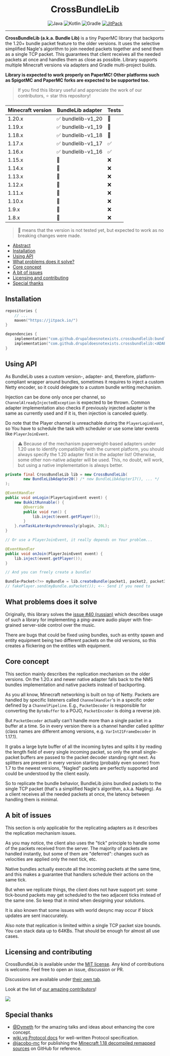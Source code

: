 <!--suppress ALL -->
<div align="center">
    <h1 id="crossbundlelib">CrossBundleLib</h1>
    <img src="https://img.shields.io/badge/Java-ED8B00?style=for-the-badge&logo=openjdk&logoColor=white" alt="Java" />
    <img src="https://img.shields.io/badge/Kotlin-B026EB?&style=for-the-badge&logo=kotlin&logoColor=white" alt="Kotlin" />
    <img src="https://img.shields.io/badge/gradle-salad?style=for-the-badge&logo=gradle" alt="Gradle" />
    <a href="https://jitpack.io/#DrupalDoesNotExists/crossbundlelib">
        <img src="https://img.shields.io/jitpack/version/com.github.DrupalDoesNotExists/crossbundlelib?style=for-the-badge&logo=Jitpack&labelColor=34495e" alt="JitPack">
    </a>
</div>

---

**CrossBundleLib (a.k.a. Bundle Lib)** is a tiny PaperMC library that backports the 1.20+ bundle packet feature to the older
versions. It uses the selective simplified Nagle's algorithm to join needed packets together and send them as a single TCP packet.
This guarantees that client receives all the needed packets at once and handles them as close as possible. Library supports multiple
Minecraft versions via adapters and Gradle multi-project builds.

**Library is expected to work properly on PaperMC! Other platforms such as SpigotMC and PaperMC forks are expected to be supported too.**

> If you find this library useful and appreciate the work of our contributors, :star: star this repository!

| Minecraft version | BundleLib adapter                  | Tests                  |
|-------------------|------------------------------------|------------------------|
| 1.20.x            | :white_check_mark: bundlelib-v1_20 | :large_orange_diamond: |
| 1.19.x            | :white_check_mark: bundlelib-v1_19 | :large_orange_diamond: |
| 1.18.x            | :white_check_mark: bundlelib-v1_18 | :large_orange_diamond: |
| 1.17.x            | :white_check_mark: bundlelib-v1_17 | :white_check_mark:     |
| 1.16.x            | :white_check_mark: bundlelib-v1_16 | :white_check_mark:     |
| 1.15.x            | :hammer:                           | :x:                    |
| 1.14.x            | :hammer:                           | :x:                    |
| 1.13.x            | :hammer:                           | :x:                    |
| 1.12.x            | :hammer:                           | :x:                    |
| 1.11.x            | :hammer:                           | :x:                    |
| 1.10.x            | :hammer:                           | :x:                    |
| 1.9.x             | :hammer:                           | :x:                    |
| 1.8.x             | :hammer:                           | :x:                    |

> :large_orange_diamond: means that the version is not tested yet, but expected
> to work as no breaking changes were made.

* [Abstract](#crossbundlelib)
* [Installation](#installation)
* [Using API](#using-api)
* [What problems does it solve?](#what-problems-does-it-solve)
* [Core concept](#core-concept)
* [A bit of issues](#a-bit-of-issues)
* [Licensing and contributing](#licensing-and-contributing)
* [Special thanks](#special-thanks)

## Installation

```kotlin
repositories {
    // ...
    maven("https://jitpack.io/")
}

dependencies {
    implementation("com.github.drupaldoesnotexists.crossbundlelib:bundlelib-core:<VERSION>")
    implementation("com.github.drupaldoesnotexists.crossbundlelib:<ADAPTER>:<VERSION>")
}
```

## Using API

As BundleLib uses a custom version-, adapter- and, therefore,
platform-compliant wrapper around bundles, sometimes it requires to
inject a custom Netty encoder, so it could delegate to a custom bundle writing mechanism.

Injection can be done only once per channel, so `ChannelAlreadyInjectedException` is expected
to be thrown.
Common adapter implementation also checks if previously injected adapter is the same as currently used
and if it is, then injection is canceled quietly.

Do note that the Player channel is unreachable during the `PlayerLoginEvent`,
so You have to schedule the task with scheduler or use some later
events like `PlayerJoinEvent`.

> :warning:
> Because of the mechanism paperweight-based adapters under 1.20 use
> to identify compatibility with the current platform,
> you should always specify the 1.20 adapter first in the adapter list!
> Otherwise, some other non-native adapter will be used.
> This, no doubt, will work, but using a native implementation is always
> better.

```java
private final CrossBundleLib lib = new CrossBundleLib(
        new BundleLibAdapter20() /* new BundleLibAdapter17(), ... */
);

@EventHandler
public void onLogin(PlayerLoginEvent event) {
    new BukkitRunnable() {
        @Override
        public void run() {
            lib.inject(event.getPlayer());
        }
    }.runTaskLaterAsynchronously(plugin, 20L);
}

// Or use a PlayerJoinEvent, it really depends on Your problem...

@EventHandler
public void onJoin(PlayerJoinEvent event) {
    lib.inject(event.getPlayer());
}

// And you can freely create a bundle!

Bundle<Packet<?>> myBundle = lib.createBundle(packet1, packet2, packet3);
// fakePlayer.send(myBundle.asPacket()); <-- Send if you need to
```

## What problems does it solve

Originally,
this library solves the [issue #40 (russian)](https://github.com/Slomix/ParkourBeat/issues/40) which describes usage of
such a library for implementing a ping-aware audio player with fine-grained server-side control over the music.

There are bugs that could be fixed using bundles,
such as entity spawn and entity equipment
being two different packets on the old versions,
so this creates a flickering on the entities with equipment.

## Core concept

This section mainly describes the replication mechanism on the older versions.
On the 1.20.x and newer native adapter
falls back to the NMS bundles implementation and native packets instead of backporting.

As you all know, Minecraft networking is built on top of Netty.
Packets are handled by specific listeners called `ChannelHandler`'s in a specific order defined by a `ChannelPipeline`.
E.g., `PacketDecoder` is responsible for converting the `ByteBuffer` to a POJO, `PacketEncoder` is doing a reverse job.

But `PacketDecoder` actually can't handle more than a single packet in a buffer at a time.
So in every version there is a channel handler called *splitter*
(class names are different among versions, e.g. `VarInt21FrameDecoder` in 1.17.1).

It grabs a large byte buffer of all the incoming bytes
and splits it by reading the length field of every single incoming packet, so only the small single-packet buffers are
passed to the packet decoder standing right next.
As splitters are present in every version starting (probably even sooner) from 1.7 to the newest versions,
"Nagled" packets are perfectly supported and could be understood by the client easily.

So to replicate the bundle behavior, BundleLib joins bundled packets to the single TCP packet
(that's a simplified Nagle's algorithm, a.k.a. Nagling).
As a client receives all the needed packets at once, the latency between handling them is minimal.

## A bit of issues

This section is only applicable for the replicating adapters as it describes the replication mechanism issues.

As you may notice, the client also uses the "tick" principle to handle some of the packets received from the server.
The majority of packets are handled instantly,
but some of them are "deferred": changes such as velocities are applied only the next tick, etc.

Native bundles actually execute all the incoming packets at the same time,
and this makes a guarantee that handlers schedule their actions on the same tick.

But when we replicate things, the client does not have support yet:
some tick-bound packets may get scheduled to the two adjacent ticks instead of the same one. 
So keep that in mind when designing your solutions.

It is also known that some issues with world desync may occur if block updates are sent inaccurately.

Also note that replication is limited within a single TCP packet size bounds.
You can stack data up to 64KBs.
That should be enough for almost all use cases.

## Licensing and contributing

CrossBundleLib is available under the [MIT license](LICENSE).
Any kind of contributions is welcome.
Feel free to open an issue, discussion or PR.

Discussions are available under [their own tab](https://github.com/DrupalDoesNotExists/crossbundlelib/discussions).

Look at the list of [our amazing contributors](https://contrib.rocks)!

<a href="https://github.com/DrupalDoesNotExists/crossbundlelib/graphs/contributors">
  <img src="https://contrib.rocks/image?repo=DrupalDoesNotExists/crossbundlelib" />
</a>

## Special thanks

* [@Dymeth](https://github.com/Dymeth) for the amazing talks and ideas about enhancing the core concept.
* [wiki.vg Protocol docs](https://wiki.vg/Protocol) for well-written Protocol specification.
* [@jacobo-mc](https://github.com/jacobo-mc) for publishing the [Minecraft 1.18 decompiled remapped sources](https://github.com/jacobo-mc/mc_1.18.1_src/) on GitHub for reference.
